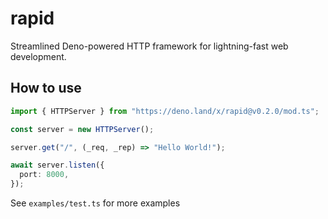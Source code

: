 # rapid
Streamlined Deno-powered HTTP framework for lightning-fast web development.

## How to use
```ts
import { HTTPServer } from "https://deno.land/x/rapid@v0.2.0/mod.ts";

const server = new HTTPServer();

server.get("/", (_req, _rep) => "Hello World!");

await server.listen({
  port: 8000,
});
```
See `examples/test.ts` for more examples

